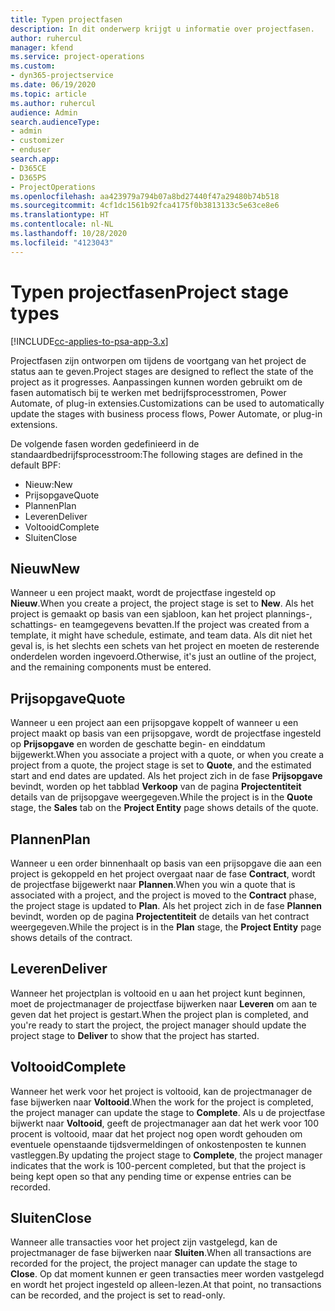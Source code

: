 ```yaml
---
title: Typen projectfasen
description: In dit onderwerp krijgt u informatie over projectfasen.
author: ruhercul
manager: kfend
ms.service: project-operations
ms.custom:
- dyn365-projectservice
ms.date: 06/19/2020
ms.topic: article
ms.author: ruhercul
audience: Admin
search.audienceType:
- admin
- customizer
- enduser
search.app:
- D365CE
- D365PS
- ProjectOperations
ms.openlocfilehash: aa423979a794b07a8bd27440f47a29480b74b518
ms.sourcegitcommit: 4cf1dc1561b92fca4175f0b3813133c5e63ce8e6
ms.translationtype: HT
ms.contentlocale: nl-NL
ms.lasthandoff: 10/28/2020
ms.locfileid: "4123043"
---
```

# <a name="project-stage-types"></a><span data-ttu-id="ae3f7-103">Typen projectfasen</span><span class="sxs-lookup"><span data-stu-id="ae3f7-103">Project stage types</span></span> 

[!INCLUDE[cc-applies-to-psa-app-3.x](../includes/cc-applies-to-psa-app-3x.md)]

<span data-ttu-id="ae3f7-104">Projectfasen zijn ontworpen om tijdens de voortgang van het project de status aan te geven.</span><span class="sxs-lookup"><span data-stu-id="ae3f7-104">Project stages are designed to reflect the state of the project as it progresses.</span></span> <span data-ttu-id="ae3f7-105">Aanpassingen kunnen worden gebruikt om de fasen automatisch bij te werken met bedrijfsprocesstromen, Power Automate, of plug-in extensies.</span><span class="sxs-lookup"><span data-stu-id="ae3f7-105">Customizations can be used to automatically update the stages with business process flows, Power Automate, or plug-in extensions.</span></span>

<span data-ttu-id="ae3f7-106">De volgende fasen worden gedefinieerd in de standaardbedrijfsprocesstroom:</span><span class="sxs-lookup"><span data-stu-id="ae3f7-106">The following stages are defined in the default BPF:</span></span>

- <span data-ttu-id="ae3f7-107">Nieuw:</span><span class="sxs-lookup"><span data-stu-id="ae3f7-107">New</span></span>
- <span data-ttu-id="ae3f7-108">Prijsopgave</span><span class="sxs-lookup"><span data-stu-id="ae3f7-108">Quote</span></span>
- <span data-ttu-id="ae3f7-109">Plannen</span><span class="sxs-lookup"><span data-stu-id="ae3f7-109">Plan</span></span>
- <span data-ttu-id="ae3f7-110">Leveren</span><span class="sxs-lookup"><span data-stu-id="ae3f7-110">Deliver</span></span>
- <span data-ttu-id="ae3f7-111">Voltooid</span><span class="sxs-lookup"><span data-stu-id="ae3f7-111">Complete</span></span>
- <span data-ttu-id="ae3f7-112">Sluiten</span><span class="sxs-lookup"><span data-stu-id="ae3f7-112">Close</span></span> 

## <a name="new"></a><span data-ttu-id="ae3f7-113">Nieuw</span><span class="sxs-lookup"><span data-stu-id="ae3f7-113">New</span></span>

<span data-ttu-id="ae3f7-114">Wanneer u een project maakt, wordt de projectfase ingesteld op **Nieuw**.</span><span class="sxs-lookup"><span data-stu-id="ae3f7-114">When you create a project, the project stage is set to **New**.</span></span> <span data-ttu-id="ae3f7-115">Als het project is gemaakt op basis van een sjabloon, kan het project plannings-, schattings- en teamgegevens bevatten.</span><span class="sxs-lookup"><span data-stu-id="ae3f7-115">If the project was created from a template, it might have schedule, estimate, and team data.</span></span> <span data-ttu-id="ae3f7-116">Als dit niet het geval is, is het slechts een schets van het project en moeten de resterende onderdelen worden ingevoerd.</span><span class="sxs-lookup"><span data-stu-id="ae3f7-116">Otherwise, it's just an outline of the project, and the remaining components must be entered.</span></span>

## <a name="quote"></a><span data-ttu-id="ae3f7-117">Prijsopgave</span><span class="sxs-lookup"><span data-stu-id="ae3f7-117">Quote</span></span>

<span data-ttu-id="ae3f7-118">Wanneer u een project aan een prijsopgave koppelt of wanneer u een project maakt op basis van een prijsopgave, wordt de projectfase ingesteld op **Prijsopgave** en worden de geschatte begin- en einddatum bijgewerkt.</span><span class="sxs-lookup"><span data-stu-id="ae3f7-118">When you associate a project with a quote, or when you create a project from a quote, the project stage is set to **Quote**, and the estimated start and end dates are updated.</span></span> <span data-ttu-id="ae3f7-119">Als het project zich in de fase **Prijsopgave** bevindt, worden op het tabblad **Verkoop** van de pagina **Projectentiteit** details van de prijsopgave weergegeven.</span><span class="sxs-lookup"><span data-stu-id="ae3f7-119">While the project is in the **Quote** stage, the **Sales** tab on the **Project Entity** page shows details of the quote.</span></span>

## <a name="plan"></a><span data-ttu-id="ae3f7-120">Plannen</span><span class="sxs-lookup"><span data-stu-id="ae3f7-120">Plan</span></span>

<span data-ttu-id="ae3f7-121">Wanneer u een order binnenhaalt op basis van een prijsopgave die aan een project is gekoppeld en het project overgaat naar de fase **Contract**, wordt de projectfase bijgewerkt naar **Plannen**.</span><span class="sxs-lookup"><span data-stu-id="ae3f7-121">When you win a quote that is associated with a project, and the project is moved to the **Contract** phase, the project stage is updated to **Plan**.</span></span> <span data-ttu-id="ae3f7-122">Als het project zich in de fase **Plannen** bevindt, worden op de pagina **Projectentiteit** de details van het contract weergegeven.</span><span class="sxs-lookup"><span data-stu-id="ae3f7-122">While the project is in the **Plan** stage, the **Project Entity** page shows details of the contract.</span></span>

## <a name="deliver"></a><span data-ttu-id="ae3f7-123">Leveren</span><span class="sxs-lookup"><span data-stu-id="ae3f7-123">Deliver</span></span>

<span data-ttu-id="ae3f7-124">Wanneer het projectplan is voltooid en u aan het project kunt beginnen, moet de projectmanager de projectfase bijwerken naar **Leveren** om aan te geven dat het project is gestart.</span><span class="sxs-lookup"><span data-stu-id="ae3f7-124">When the project plan is completed, and you're ready to start the project, the project manager should update the project stage to **Deliver** to show that the project has started.</span></span>

## <a name="complete"></a><span data-ttu-id="ae3f7-125">Voltooid</span><span class="sxs-lookup"><span data-stu-id="ae3f7-125">Complete</span></span> 

<span data-ttu-id="ae3f7-126">Wanneer het werk voor het project is voltooid, kan de projectmanager de fase bijwerken naar **Voltooid**.</span><span class="sxs-lookup"><span data-stu-id="ae3f7-126">When the work for the project is completed, the project manager can update the stage to **Complete**.</span></span> <span data-ttu-id="ae3f7-127">Als u de projectfase bijwerkt naar **Voltooid**, geeft de projectmanager aan dat het werk voor 100 procent is voltooid, maar dat het project nog open wordt gehouden om eventuele openstaande tijdsvermeldingen of onkostenposten te kunnen vastleggen.</span><span class="sxs-lookup"><span data-stu-id="ae3f7-127">By updating the project stage to **Complete**, the project manager indicates that the work is 100-percent completed, but that the project is being kept open so that any pending time or expense entries can be recorded.</span></span>

## <a name="close"></a><span data-ttu-id="ae3f7-128">Sluiten</span><span class="sxs-lookup"><span data-stu-id="ae3f7-128">Close</span></span>

<span data-ttu-id="ae3f7-129">Wanneer alle transacties voor het project zijn vastgelegd, kan de projectmanager de fase bijwerken naar **Sluiten**.</span><span class="sxs-lookup"><span data-stu-id="ae3f7-129">When all transactions are recorded for the project, the project manager can update the stage to **Close**.</span></span> <span data-ttu-id="ae3f7-130">Op dat moment kunnen er geen transacties meer worden vastgelegd en wordt het project ingesteld op alleen-lezen.</span><span class="sxs-lookup"><span data-stu-id="ae3f7-130">At that point, no transactions can be recorded, and the project is set to read-only.</span></span>

